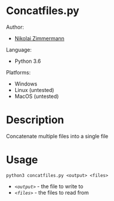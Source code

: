 # Concatfiles.py

Author:
* [Nikolai Zimmermann](https://github.com/Chronophylos)

Language: 
* Python 3.6

Platforms:
* Windows
* Linux (untested)
* MacOS (untested)

# Description
Concatenate multiple files into a single file

# Usage
```Shell
python3 concatfiles.py <output> <files>
```
* *`<output>`* - the file to write to
* *`<files>`* - the files to read from
